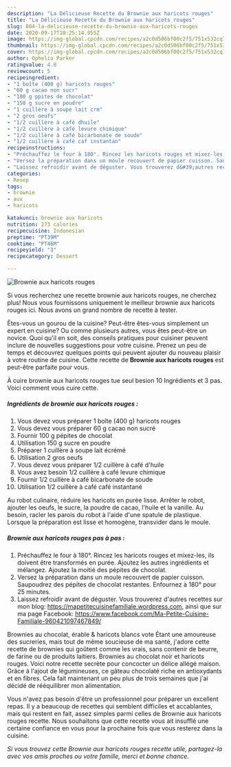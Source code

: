 ```yaml
---
description: "La Délicieuse Recette du Brownie aux haricots rouges"
title: "La Délicieuse Recette du Brownie aux haricots rouges"
slug: 804-la-delicieuse-recette-du-brownie-aux-haricots-rouges
date: 2020-09-17T10:25:14.955Z
image: https://img-global.cpcdn.com/recipes/a2c0d506bf00c2f5/751x532cq70/brownie-aux-haricots-rouges-photo-principale-de-la-recette.jpg
thumbnail: https://img-global.cpcdn.com/recipes/a2c0d506bf00c2f5/751x532cq70/brownie-aux-haricots-rouges-photo-principale-de-la-recette.jpg
cover: https://img-global.cpcdn.com/recipes/a2c0d506bf00c2f5/751x532cq70/brownie-aux-haricots-rouges-photo-principale-de-la-recette.jpg
author: Ophelia Parker
ratingvalue: 4.8
reviewcount: 5
recipeingredient:
- "1 boîte (400 g) haricots rouges"
- "60 g cacao non sucr"
- "100 g ppites de chocolat"
- "150 g sucre en poudre"
- "1 cuillère à soupe lait crm"
- "2 gros oeufs"
- "1/2 cuillère à café dhuile"
- "1/2 cuillère à café levure chimique"
- "1/2 cuillère à café bicarbonate de soude"
- "1/2 cuillère à café caf instantan"
recipeinstructions:
- "Préchauffez le four à 180°. Rincez les haricots rouges et mixez-les, ils doivent être transformés en purée. Ajoutez les autres ingrédients et mélangez. Ajoutez la moitié des pépites de chocolat."
- "Versez la préparation dans un moule recouvert de papier cuisson. Saupoudrez des pépites de chocolat restantes. Enfournez à 180° pour 25 minutes."
- "Laissez refroidir avant de déguster. Vous trouverez d&#39;autres recettes sur mon blog: https://mapetitecuisinefamiliale.wordpress.com, ainsi que sur ma page Facebook: https://www.facebook.com/Ma-Petite-Cuisine-Familiale-960421097467849/"
categories:
- Resep
tags:
- brownie
- aux
- haricots

katakunci: brownie aux haricots 
nutrition: 273 calories
recipecuisine: Indonesian
preptime: "PT39M"
cooktime: "PT46M"
recipeyield: "3"
recipecategory: Dessert

---
```



![Brownie aux haricots rouges](https://img-global.cpcdn.com/recipes/a2c0d506bf00c2f5/751x532cq70/brownie-aux-haricots-rouges-photo-principale-de-la-recette.jpg)

Si vous recherchez une recette brownie aux haricots rouges, ne cherchez plus! Nous vous fournissons uniquement le meilleur brownie aux haricots rouges ici. Nous avons un grand nombre de recette à tester.

Êtes-vous un gourou de la cuisine? Peut-être êtes-vous simplement un expert en cuisine? Ou comme plusieurs autres, vous êtes peut-être un novice. Quoi qu'il en soit, des conseils pratiques pour cuisiner peuvent inclure de nouvelles suggestions pour votre cuisine. Prenez un peu de temps et découvrez quelques points qui peuvent ajouter du nouveau plaisir à votre routine de cuisine. Cette recette de <strong> Brownie aux haricots rouges </strong> est peut-être parfaite pour vous.

<!--inarticleads1-->

À cuire brownie aux haricots rouges tue seul besion 10 Ingrédients et 3 pas. Voici comment vous cuire cette.

##### Ingrédients de brownie aux haricots rouges :

1. Vous devez vous préparer 1 boîte (400 g) haricots rouges
1. Vous devez vous préparer 60 g cacao non sucré
1. Fournir 100 g pépites de chocolat
1. Utilisation 150 g sucre en poudre
1. Préparer 1 cuillère à soupe lait écrémé
1. Utilisation 2 gros oeufs
1. Vous devez vous préparer 1/2 cuillère à café d&#39;huile
1. Vous avez besoin 1/2 cuillère à café levure chimique
1. Fournir 1/2 cuillère à café bicarbonate de soude
1. Utilisation 1/2 cuillère à café café instantané


Au robot culinaire, réduire les haricots en purée lisse. Arrêter le robot, ajouter les oeufs, le sucre, la poudre de cacao, l&#39;huile et la vanille. Au besoin, racler les parois du robot à l&#39;aide d&#39;une spatule de plastique. Lorsque la préparation est lisse et homogène, transvider dans le moule. 

<!--inarticleads2-->

##### Brownie aux haricots rouges pas à pas :

1. Préchauffez le four à 180°. Rincez les haricots rouges et mixez-les, ils doivent être transformés en purée. Ajoutez les autres ingrédients et mélangez. Ajoutez la moitié des pépites de chocolat.
1. Versez la préparation dans un moule recouvert de papier cuisson. Saupoudrez des pépites de chocolat restantes. Enfournez à 180° pour 25 minutes.
1. Laissez refroidir avant de déguster. Vous trouverez d&#39;autres recettes sur mon blog: https://mapetitecuisinefamiliale.wordpress.com, ainsi que sur ma page Facebook: https://www.facebook.com/Ma-Petite-Cuisine-Familiale-960421097467849/


Brownies au chocolat, érable &amp; haricots blancs vote Étant une amoureuse des sucreries, mais tout de même soucieuse de ma santé, j&#39;adore cette recette de brownies qui goûtent comme les vrais, sans contenir de beurre, de farine ou de produits laitiers. Brownies au chocolat noir et haricots rouges. Voici notre recette secrète pour concocter un délice allégé maison. Grâce à l&#39;ajout de légumineuses, ce gâteau chocolaté riche en antioxydants et en fibres. Cela fait maintenant un peu plus de trois semaines que j&#39;ai décidé de rééquilibrer mon alimentation. 

<!--inarticleads1-->

<p>
Vous n'avez pas besoin d'être un professionnel pour préparer un excellent repas. Il y a beaucoup de recettes qui semblent difficiles et accablantes, mais qui restent en fait, assez simples parmi celles de Brownie aux haricots rouges recette. Nous souhaitons que cette recette vous ait insufflé une certaine confiance en vous pour la prochaine fois que vous resterez dans la cuisine.
</p>

<p>
<i>Si vous trouvez cette Brownie aux haricots rouges recette utile, partagez-la avec vos amis proches ou votre famille, merci et bonne chance.</i>
</p>
